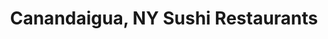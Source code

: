 ---
layout: city
title: Canandaigua, NY Sushi Restaurants
permalink: /new-york/canandaigua/
stateAbbr: NY
stateName: New York
cityName: Canandaigua
---